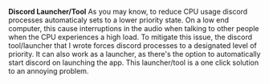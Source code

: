 **Discord Launcher/Tool**
As you may know, to reduce CPU usage discord processes automaticaly sets to a lower priority state. On a low end computer, this cause interruptions in the audio when talking to other people when the CPU experiences a high load. To mitigate this issue, the discord tool/launcher that I wrote forces discord processes to a designated level of priority. It can also work as a launcher, as there's the option to automatically start discord on launching the app. This launcher/tool is a one click solution to an annoying problem.
